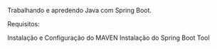 Trabalhando e apredendo Java com Spring Boot.

Requisitos:

Instalação e Configuração do MAVEN
Instalação do Spring Boot Tool
